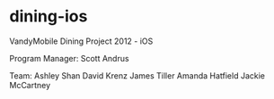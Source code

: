 dining-ios
==========

VandyMobile Dining Project 2012 - iOS

Program Manager: Scott Andrus

Team:
Ashley Shan
David Krenz
James Tiller
Amanda Hatfield
Jackie McCartney